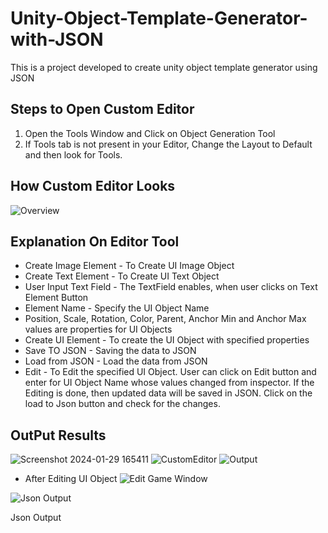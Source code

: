 # Unity-Object-Template-Generator-with-JSON
This is a project developed to create unity object template generator using JSON

## Steps to Open Custom Editor
1. Open the Tools Window and Click on Object Generation Tool
2. If Tools tab is not present in your Editor, Change the Layout to Default and then look for Tools.

## How Custom Editor Looks
![Overview](https://github.com/Gajamjyothsna/Unity-Object-Template-Generator-with-JSON/assets/96329766/8f6fa883-6c37-40e0-b01f-bbd4a98bc0f5)

## Explanation On Editor Tool
- Create Image Element - To Create UI Image Object
-  Create Text Element - To Create UI Text Object
- User Input Text Field - The TextField enables, when user clicks on Text Element Button
- Element Name - Specify the UI Object Name
- Position, Scale, Rotation, Color, Parent, Anchor Min and Anchor Max values are properties for UI Objects
- Create UI Element - To create the UI Object with specified properties
- Save TO JSON - Saving the data to JSON
- Load from JSON - Load the data from JSON
- Edit - To Edit the specified UI Object. User can click on Edit button and enter for UI Object Name whose values changed from inspector. If the Editing is done, then updated data will be saved in JSON. Click on the load to Json button and check for the changes.

## OutPut Results
![Screenshot 2024-01-29 165411](https://github.com/Gajamjyothsna/Unity-Object-Template-Generator-with-JSON/assets/96329766/2f13289f-cdd8-4ca2-911e-538115d80fab)
![CustomEditor](https://github.com/Gajamjyothsna/Unity-Object-Template-Generator-with-JSON/assets/96329766/50d848c0-cc25-4359-9808-a1e68efd8b23)
![Output](https://github.com/Gajamjyothsna/Unity-Object-Template-Generator-with-JSON/assets/96329766/ed68b9d8-8723-47eb-a84d-97c060c3ad50)

- After Editing UI Object
![Edit](https://github.com/Gajamjyothsna/Unity-Object-Template-Generator-with-JSON/assets/96329766/54a79c33-7f2e-4bcd-95cb-180d0c804bdd)
Game Window

![Json Output](https://github.com/Gajamjyothsna/Unity-Object-Template-Generator-with-JSON/assets/96329766/1e245f54-415a-46ff-853b-1c1a8e3bc3a3)

Json Output
